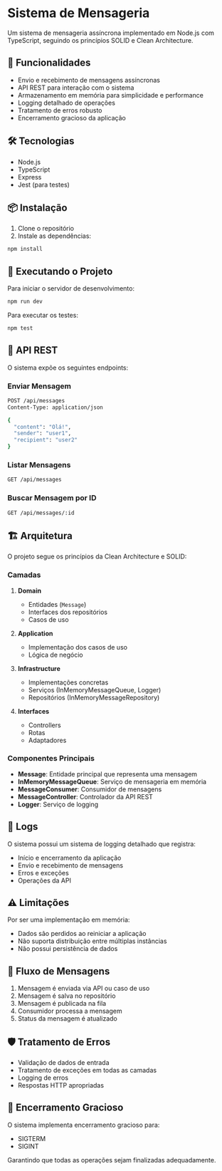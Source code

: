 # Sistema de Mensageria

Um sistema de mensageria assíncrona implementado em Node.js com TypeScript, seguindo os princípios SOLID e Clean Architecture.

## 🚀 Funcionalidades

- Envio e recebimento de mensagens assíncronas
- API REST para interação com o sistema
- Armazenamento em memória para simplicidade e performance
- Logging detalhado de operações
- Tratamento de erros robusto
- Encerramento gracioso da aplicação

## 🛠️ Tecnologias

- Node.js
- TypeScript
- Express
- Jest (para testes)

## 📦 Instalação

1. Clone o repositório
2. Instale as dependências:
```bash
npm install
```

## 🚀 Executando o Projeto

Para iniciar o servidor de desenvolvimento:
```bash
npm run dev
```

Para executar os testes:
```bash
npm test
```

## 📡 API REST

O sistema expõe os seguintes endpoints:

### Enviar Mensagem
```bash
POST /api/messages
Content-Type: application/json

{
  "content": "Olá!",
  "sender": "user1",
  "recipient": "user2"
}
```

### Listar Mensagens
```bash
GET /api/messages
```

### Buscar Mensagem por ID
```bash
GET /api/messages/:id
```

## 🏗️ Arquitetura

O projeto segue os princípios da Clean Architecture e SOLID:

### Camadas

1. **Domain**
   - Entidades (`Message`)
   - Interfaces dos repositórios
   - Casos de uso

2. **Application**
   - Implementação dos casos de uso
   - Lógica de negócio

3. **Infrastructure**
   - Implementações concretas
   - Serviços (InMemoryMessageQueue, Logger)
   - Repositórios (InMemoryMessageRepository)

4. **Interfaces**
   - Controllers
   - Rotas
   - Adaptadores

### Componentes Principais

- **Message**: Entidade principal que representa uma mensagem
- **InMemoryMessageQueue**: Serviço de mensageria em memória
- **MessageConsumer**: Consumidor de mensagens
- **MessageController**: Controlador da API REST
- **Logger**: Serviço de logging

## 📝 Logs

O sistema possui um sistema de logging detalhado que registra:
- Início e encerramento da aplicação
- Envio e recebimento de mensagens
- Erros e exceções
- Operações da API

## ⚠️ Limitações

Por ser uma implementação em memória:
- Dados são perdidos ao reiniciar a aplicação
- Não suporta distribuição entre múltiplas instâncias
- Não possui persistência de dados

## 🔄 Fluxo de Mensagens

1. Mensagem é enviada via API ou caso de uso
2. Mensagem é salva no repositório
3. Mensagem é publicada na fila
4. Consumidor processa a mensagem
5. Status da mensagem é atualizado

## 🛡️ Tratamento de Erros

- Validação de dados de entrada
- Tratamento de exceções em todas as camadas
- Logging de erros
- Respostas HTTP apropriadas

## 🔌 Encerramento Gracioso

O sistema implementa encerramento gracioso para:
- SIGTERM
- SIGINT

Garantindo que todas as operações sejam finalizadas adequadamente.
